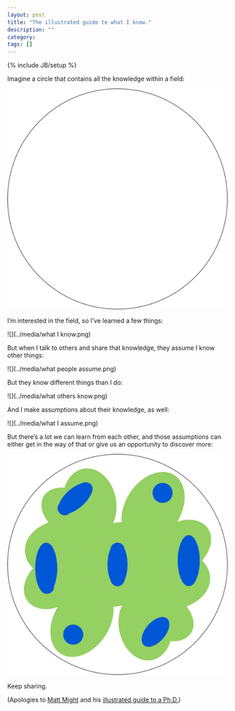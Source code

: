 ```yaml
---
layout: post
title: "The illustrated guide to what I know."
description: ""
category: 
tags: []
---
```

{% include JB/setup %}

Imagine a circle that contains all the knowledge within a field:

![](../media/knowledge.png)

I’m interested in the field, so I’ve learned a few things:

![](../media/what I know.png)

But when I talk to others and share that knowledge, they assume I know other things:

![](../media/what people assume.png)

But they know different things than I do:

![](../media/what others know.png)

And I make assumptions about their knowledge, as well:

![](../media/what I assume.png)

But there’s a lot we can learn from each other, and those assumptions can either get in the way of that or give us an opportunity to discover more:

![](../media/learning.png)

Keep sharing.

(Apologies to [Matt Might](http://matt.might.net/) and his [illustrated guide to a Ph.D.](http://matt.might.net/articles/phd-school-in-pictures/))
